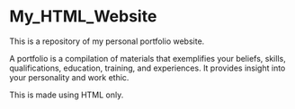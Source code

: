 # My_HTML_Website

This is a repository of my personal portfolio website.

A portfolio is a compilation of materials that exemplifies your beliefs, skills, qualifications, education, training, and experiences. It provides insight into your personality and work ethic.

 This is made using HTML only.  
